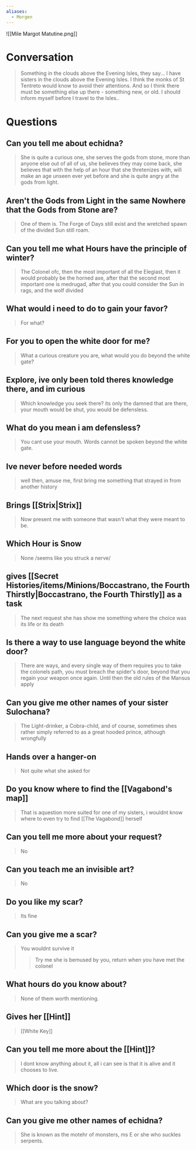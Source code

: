 ```yaml
---
aliases:
  - Morgen
---
```

![[Mile Margot Matutine.png]]
# Conversation

>Something in the clouds above the Evening Isles, they say...
>I have sisters in the clouds above the Evening Isles. I think the monks of St Tentreto would know to avoid their attentions. And so I think there must be something else up there - something new, or old. I should inform myself before I travel to the Isles..
# Questions

## Can you tell me about echidna?
>She is quite a curious one, she serves the gods from stone, more than anyone else out of all of us, she believes they may come back, she believes that with the help of an hour that she thretenizes with, will make an age unseen ever yet before and she is quite angry at the gods from light.
## Aren't the Gods from Light in the same Nowhere that the Gods from Stone are?
>One of them is. The Forge of Days still exist and the wretched spawn of the divided Sun still roam.
## Can you tell me what Hours have the principle of winter?
>The Colonel ofc, then the most important of all the Elegiast, then it would probably be the horned axe, after that the second most important one is medrugad, after that you could consider the Sun in rags, and the wolf divided
## What would i need to do to gain your favor?
> For what?
## For you to open the white door for me?
>What a curious creature you are, what would you do beyond the white gate?
## Explore, ive only been told theres knowledge there, and im curious
>Which knowledge you seek there? its only the damned that are there, your mouth would be shut, you would be defensless.
## What do you mean i am defensless?
>You cant use your mouth. Words cannot be spoken beyond the white gate.
## Ive never before needed words
>well then, amuse me, first bring me something that strayed in from another history
## Brings [[Strix|Strix]] 
>Now present me with someone that wasn't what they were meant to be.
## Which Hour is Snow
>None /seems like you struck a nerve/
## gives [[Secret Histories/items/Minions/Boccastrano, the Fourth Thirstly|Boccastrano, the Fourth Thirstly]] as a task
>The next request she has show me something where the choice was its life or its death
## Is there a way to use language beyond the white door?
>There are ways, and every single way of them requires you to take the colonels path, you must breach the spider's door, beyond that you regain your weapon once again. Until then the old rules of the Mansus apply
## Can you give me other names of your sister Sulochana?
>The Light-drinker, a Cobra-child, and of course, sometimes shes rather simply referred to as a great hooded prince, although wrongfully
## Hands over a hanger-on
>Not quite what she asked for
## Do you know where to find the [[Vagabond's map]]
>That is aquestion more suited for one of my sisters, i wouldnt know where to even try to find [[The Vagabond]] herself
## Can you tell me more about your request?
>No
## Can you teach me an invisible art?
>No
## Do you like my scar?
>Its fine
## Can you give me a scar?
>You wouldnt survive it
>>Try me
>she is bemused by you, return when you have met the colonel
## What hours do you know about?
>None of them worth mentioning.
## Gives her [[Hint]]
>[[White Key]]
## Can you tell me more about the [[Hint]]?
>I dont know anything about it, all i can see is that it is alive and it chooses to live.
## Which door is the snow?
>What are you talking about?
## Can you give me other names of echidna?
>She is known as the motehr of monsters, ms E or she who suckles serpents.

